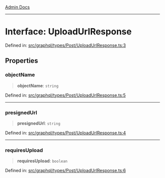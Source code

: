 [Admin Docs](/)

***

# Interface: UploadUrlResponse

Defined in: [src/graphql/types/Post/UploadUrlResponse.ts:3](https://github.com/NishantSinghhhhh/talawa-api/blob/902a87c428b05018acbd37a72fd0f53e07960330/src/graphql/types/Post/UploadUrlResponse.ts#L3)

## Properties

### objectName

> **objectName**: `string`

Defined in: [src/graphql/types/Post/UploadUrlResponse.ts:5](https://github.com/NishantSinghhhhh/talawa-api/blob/902a87c428b05018acbd37a72fd0f53e07960330/src/graphql/types/Post/UploadUrlResponse.ts#L5)

***

### presignedUrl

> **presignedUrl**: `string`

Defined in: [src/graphql/types/Post/UploadUrlResponse.ts:4](https://github.com/NishantSinghhhhh/talawa-api/blob/902a87c428b05018acbd37a72fd0f53e07960330/src/graphql/types/Post/UploadUrlResponse.ts#L4)

***

### requiresUpload

> **requiresUpload**: `boolean`

Defined in: [src/graphql/types/Post/UploadUrlResponse.ts:6](https://github.com/NishantSinghhhhh/talawa-api/blob/902a87c428b05018acbd37a72fd0f53e07960330/src/graphql/types/Post/UploadUrlResponse.ts#L6)

